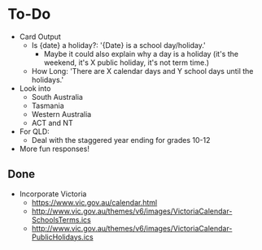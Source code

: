 # To-Do
* Card Output
  * Is {date} a holiday?: '{Date} is a school day/holiday.'
    * Maybe it could also explain why a day is a holiday (it's the weekend, it's X public holiday, it's not term time.)
  * How Long: 'There are X calendar days and Y school days until the holidays.'
* Look into
  * South Australia
  * Tasmania
  * Western Australia
  * ACT and NT
* For QLD:
  * Deal with the staggered year ending for grades 10-12
* More fun responses!

## Done
* Incorporate Victoria
  * https://www.vic.gov.au/calendar.html
  * http://www.vic.gov.au/themes/v6/images/VictoriaCalendar-SchoolsTerms.ics
  * http://www.vic.gov.au/themes/v6/images/VictoriaCalendar-PublicHolidays.ics
